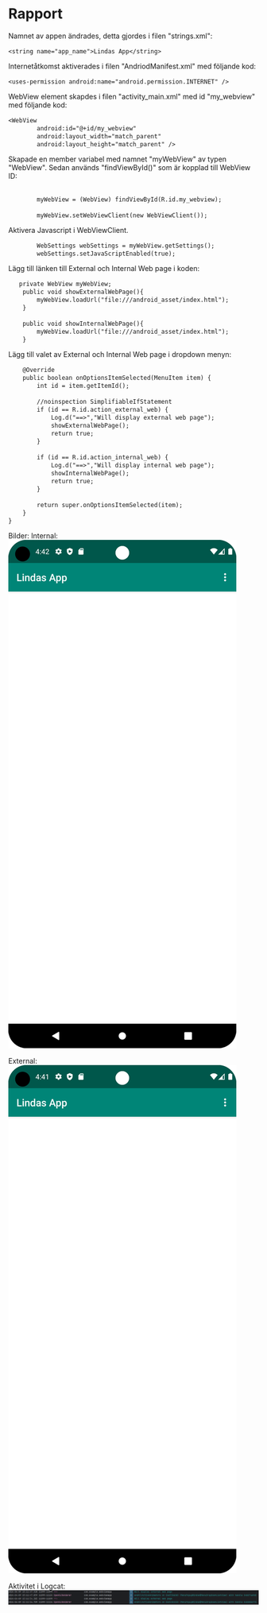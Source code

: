
# Rapport

Namnet av appen ändrades, detta gjordes i filen "strings.xml": 
```
<string name="app_name">Lindas App</string>
```

Internetåtkomst aktiverades i filen "AndriodManifest.xml" med följande kod:
```
<uses-permission android:name="android.permission.INTERNET" />
```

WebView element skapdes i filen "activity_main.xml" med id "my_webview" med följande kod:
```
<WebView
        android:id="@+id/my_webview"
        android:layout_width="match_parent"
        android:layout_height="match_parent" />
```

Skapade en member variabel med namnet "myWebView" av typen "WebView". Sedan används "findViewById()" som är kopplad till WebView ID:
```

        myWebView = (WebView) findViewById(R.id.my_webview);

        myWebView.setWebViewClient(new WebViewClient());
```

Aktivera Javascript i WebViewClient.
```
        WebSettings webSettings = myWebView.getSettings();
        webSettings.setJavaScriptEnabled(true);
```

Lägg till länken till External och Internal Web page i koden:
```
   private WebView myWebView;
    public void showExternalWebPage(){
        myWebView.loadUrl("file:///android_asset/index.html");
    }

    public void showInternalWebPage(){
        myWebView.loadUrl("file:///android_asset/index.html");
    }
```

Lägg till valet av External och Internal Web page i dropdown menyn:

```
    @Override
    public boolean onOptionsItemSelected(MenuItem item) {
        int id = item.getItemId();

        //noinspection SimplifiableIfStatement
        if (id == R.id.action_external_web) {
            Log.d("==>","Will display external web page");
            showExternalWebPage();
            return true;
        }

        if (id == R.id.action_internal_web) {
            Log.d("==>","Will display internal web page");
            showInternalWebPage();
            return true;
        }

        return super.onOptionsItemSelected(item);
    }
}
```

Bilder:
Internal:
![](Internal.png)

External:
![](External.png)

Aktivitet i Logcat:
![](Logcat.png)

